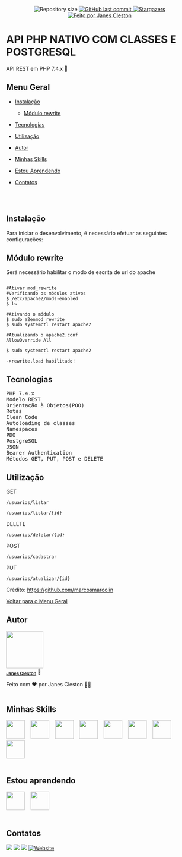 <p align="center">
  <img alt="Repository size" src="https://img.shields.io/github/repo-size/jcleston/
api-php-nativo-class-completo">  
  <a href="https://github.com/jcleston/
api-php-nativo-class-completo/commits/master">
    <img alt="GitHub last commit" src="https://img.shields.io/github/last-commit/jcleston/
api-php-nativo-class-completo">
  </a>
   <a href="https://github.com/jcleston/
api-php-nativo-class-completo/stargazers">
    <img alt="Stargazers" src="https://img.shields.io/github/stars/jcleston/
api-php-nativo-class-completo?style=social">
  </a>
  <a href="https://www.linkedin.com/in/janescleston/">
    <img alt="Feito por Janes Cleston" src="https://img.shields.io/badge/feito%20por-Janes%20Cleston-%237519C1">
  </a>
</p>

# API PHP NATIVO COM CLASSES E POSTGRESQL
API REST em PHP 7.4.x 🚀

## Menu Geral
<!--ts-->
 * [Instalação](#instalação)
    * [Módulo rewrite](#módulo-rewrite)
 * [Tecnologias](#tecnologias)
 * [Utilização](#utilização)
      
  * [Autor](#autor)
  * [Minhas Skills](#minhas-skills)
  * [Estou Aprendendo](#estou-aprendendo)
  * [Contatos](#contatos)
<!--te-->
<br /><br />

## Instalação
Para iniciar o desenvolvimento, é necessário efetuar as seguintes configurações:


## Módulo rewrite
Será necessário habilitar o modo de escrita de url do apache

```shell

#Ativar mod_rewrite
#Verificando os módulos ativos
$ /etc/apache2/mods-enabled
$ ls

#Ativando o módulo
$ sudo a2enmod rewrite
$ sudo systemctl restart apache2

#Atualizando o apache2.conf
AllowOverride All

$ sudo systemctl restart apache2

->rewrite.load habilitado!

```

## Tecnologias
<pre>
PHP 7.4.x
Modelo REST
Orientação à Objetos(POO)
Rotas
Clean Code
Autoloading de classes
Namespaces
PDO
PostgreSQL
JSON
Bearer Authentication
Métodos GET, PUT, POST e DELETE
</pre>

## Utilização

GET
```shell
/usuarios/listar

/usuarios/listar/{id}
```

DELETE
```shell
/usuarios/deletar/{id}
```

POST
```shell
/usuarios/cadastrar
```

PUT
```shell
/usuarios/atualizar/{id}
```

Crédito: https://github.com/marcosmarcolin


[Voltar para o Menu Geral](#menu-geral)
</h4>

## Autor
<img src="https://avatars.githubusercontent.com/u/13952621?v=4" width="100px;" alt=""/>
<br />
<sub><b><a href="https://www.linkedin.com/in/janescleston/" title="LinkedIn">Janes Cleston</a></b></sub> 🚀

Feito com ❤️ por Janes Cleston 👋🏽
<br /><br />

## Minhas Skills
<a href="https://pt.wikipedia.org/wiki/Linux"><img src="https://cdn.jsdelivr.net/gh/devicons/devicon/icons/linux/linux-original.svg" width="50"/></a>&nbsp;&nbsp;&nbsp;
<a href="https://pt.wikipedia.org/wiki/HTML5"><img src="https://cdn.jsdelivr.net/gh/devicons/devicon/icons/html5/html5-plain-wordmark.svg" width="50"/></a>&nbsp;&nbsp;&nbsp;
<a href="https://pt.wikipedia.org/wiki/CSS3"><img src="https://cdn.jsdelivr.net/gh/devicons/devicon/icons/css3/css3-plain-wordmark.svg" width="50"/></a>&nbsp;&nbsp;&nbsp;
<a href="https://developer.mozilla.org/pt-BR/docs/Web/JavaScript"><img src="https://cdn.jsdelivr.net/gh/devicons/devicon/icons/javascript/javascript-plain.svg" width="50"/></a>&nbsp;&nbsp;&nbsp;
<a href="https://www.php.net/"><img src="https://cdn.jsdelivr.net/gh/devicons/devicon/icons/php/php-plain.svg" width="50"/></a>&nbsp;&nbsp;&nbsp;
<a href="https://www.mysql.com/"><img src="https://cdn.jsdelivr.net/gh/devicons/devicon/icons/mysql/mysql-plain-wordmark.svg" width="50"/></a>&nbsp;&nbsp;&nbsp;
<a href="https://www.postgresql.org/"><img src="https://cdn.jsdelivr.net/gh/devicons/devicon/icons/postgresql/postgresql-plain-wordmark.svg" width="50"/></a>&nbsp;&nbsp;&nbsp;
<a href="https://github.com/"><img src="https://cdn.jsdelivr.net/gh/devicons/devicon/icons/github/github-original-wordmark.svg" width="50"/></a>
<br /><br />

## Estou aprendendo
<a href="https://pt-br.reactjs.org/"><img src="https://cdn.jsdelivr.net/gh/devicons/devicon/icons/react/react-original-wordmark.svg" width="50"/></a>&nbsp;&nbsp;&nbsp;
<a href="https://nodejs.org/en/"><img src="https://cdn.jsdelivr.net/gh/devicons/devicon/icons/nodejs/nodejs-plain.svg" width="50"/></a>
<br /><br />

## Contatos
<div>
<a href="https://www.linkedin.com/in/janescleston/" target="blank"><img src="https://img.shields.io/badge/-Janes Cleston-%230077B5?style=for-the-badge&logo=linkedin&logoColor=white"></a>
<a href="https://www.instagram.com/jcleston/" target="blank"><img src="https://img.shields.io/badge/-Jcleston-%23E4405F?style=for-the-badge&logo=instagram&logoColor=white"></a>
<a href = "mailto:janes.cleston.silva@gmail.com"><img src="https://img.shields.io/badge/janes.cleston.silva@gmail.com-D14836?style=for-the-badge&logo=gmail&logoColor=white"></a>
<a href="https://jcleston.github.io/github-page/" target="_blank"><img alt="Website" src="https://img.shields.io/website?style=for-the-badge&url=https%3A%2F%2Fjcleston.github.io%2Fgithub-page%2F"></a>
</div>
<br /><br />